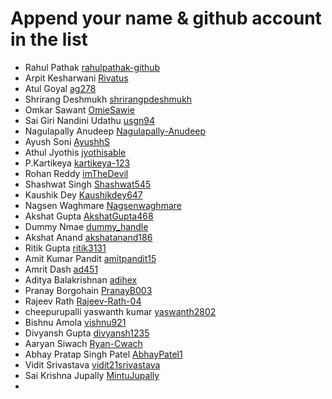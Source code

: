 # Append your name & github account in the list

- Rahul Pathak [rahulpathak-github](https://github.com/rahulpathak-github)
- Arpit Kesharwani [Rivatus](https://github.com/rivatus)
- Atul Goyal [ag278](https://github.com/ag278)
- Shrirang Deshmukh [shrirangpdeshmukh](https://github.com/shrirangpdeshmukh)
- Omkar Sawant [OmieSawie](https://github.com/OmieSawie)
- Sai Giri Nandini Udathu [usgn94](https://github.com/usgn94)
- Nagulapally Anudeep [Nagulapally-Anudeep](https://github.com/Nagulapally-Anudeep)
- Ayush Soni [AyushhS](https://github.com/AyushhS)
- Athul Jyothis [jyothisable](https://github.com/jyothisable)
- P.Kartikeya [kartikeya-123](https://github.com/kartikeya-123)
- Rohan Reddy [imTheDevil](https://github.com/imTheDevil)
- Shashwat Singh [Shashwat545](https://github.com/shashwat545)
- Kaushik Dey [Kaushikdey647](https://github.com/Kaushikdey647)
- Nagsen Waghmare [Nagsenwaghmare](https://github.com/Nagsenwaghmare)
- Akshat Gupta [AkshatGupta468](https://github.com/AkshatGupta468)
- Dummy Nmae [dummy_handle](https://github.com/rahulpathak-github)
- Akshat Anand [akshatanand186](https://github.com/akshatanand186)
- Ritik Gupta [ritik3131](https://github.com/ritik3131)
- Amit Kumar Pandit [amitpandit15](https://github.com/amitpandit15)
- Amrit Dash [ad451](https://github.com/ad451)
- Aditya Balakrishnan [adihex](https://github.com/adihex)
- Pranay Borgohain [PranayB003](https://github.com/PranayB003)
- Rajeev Rath [Rajeev-Rath-04](https://github.com/Rajeev-Rath-04)
- cheepurupalli yaswanth kumar [yaswanth2802](https://github.com/yaswanth2802)
- Bishnu Amola [vishnu921](https://github.com/vishnu921)
- Divyansh Gupta [divyansh1235](https://github.com/divyansh1235)
- Aaryan Siwach [Ryan-Cwach](https://github.com/Ryan-Cwach)
- Abhay Pratap Singh Patel [AbhayPatel1](https://github.com/AbhayPatel1)
- Vidit Srivastava [vidit21srivastava](https://github.com/vidit21srivastava)
- Sai Krishna Jupally [MintuJupally](https://github.com/MintuJupally)
- 
